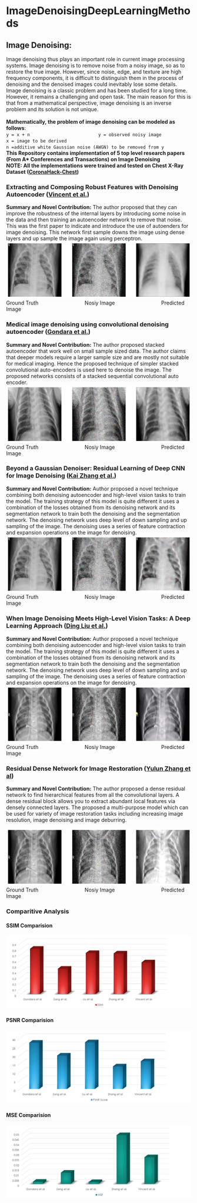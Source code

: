 # ImageDenoisingDeepLearningMethods


## Image Denoising:
Image denoising thus plays an important role in current image processing systems. Image denoising is to remove noise from a noisy image, so as to restore the true image. However, since noise, edge, and texture are high frequency components, it is difficult to distinguish them in the process of denoising and the denoised images could inevitably lose some details. Image denoising is a classic problem and has been studied for a long time. However, it remains a challenging and open task. The main reason for this is that from a mathematical perspective, image denoising is an inverse problem and its solution is not unique. <br /><br />
**Mathematically, the problem of image denoising can be modeled as follows**:<br />
`y = x + n                          y = observed noisy image`                                                                           
                                    `x = image to be derived` <br />
                                    `n =additive white Gaussian noise (AWGN) to be removed from y`<br />
**This Repository contains implementation of 5 top level research papers (From A\* Conferences and Transactions) on Image Denoising**<br />
**NOTE: All the implementations were trained and tested on Chest X-Ray Dataset ([CoronaHack-Chest](https://www.kaggle.com/praveengovi/coronahack-chest-xraydataset))**

### Extracting and Composing Robust Features with Denoising Autoencoder ([Vincent et al.](https://dl.acm.org/doi/10.1145/1390156.1390294))
**Summary and Novel Contribution:**
The author proposed that they can improve the robustness of the internal layers by introducing some noise in the data and then training an autoencoder network to remove that noise. This was the first paper to indicate and introduce the use of autoenders for image denoising. This network first sample downs the image using dense layers and up sample the image again using perceptron. <br />
![image vincent 8 test](https://github.com/mrFahrenhiet/ImageDenoisingDeepLearningMethods/blob/main/media/vincent.png) <br />
Ground Truth &nbsp;&nbsp;&nbsp;&nbsp;&nbsp;&nbsp;&nbsp;&nbsp;&nbsp;&nbsp;&nbsp;&nbsp;&nbsp;&nbsp;&nbsp;&nbsp;&nbsp;&nbsp;&nbsp;&nbsp;&nbsp;&nbsp;&nbsp;&nbsp;&nbsp;&nbsp;&nbsp;&nbsp;&nbsp;&nbsp; Nosiy Image &nbsp;&nbsp;&nbsp;&nbsp;&nbsp;&nbsp;&nbsp;&nbsp;&nbsp;&nbsp;&nbsp;&nbsp;&nbsp;&nbsp;&nbsp;&nbsp;&nbsp;&nbsp;&nbsp;&nbsp;&nbsp;&nbsp;&nbsp;&nbsp;&nbsp;&nbsp;&nbsp;&nbsp;&nbsp;&nbsp; Predicted Image

### Medical image denoising using convolutional denoising autoencoder ([Gondara et al.](https://arxiv.org/abs/1608.04667))
**Summary and Novel Contribution:**
The author proposed stacked autoencoder that work well on small sample sized data. The author claims that deeper models require a larger sample size and are mostly not suitable for medical imaging. Hence the proposed technique of simpler stacked convolutional auto-encoders is used here to denoise the image. The proposed networks consists of a stacked sequential convolutional auto encoder. <br />
![image gondara 16 test](https://github.com/mrFahrenhiet/ImageDenoisingDeepLearningMethods/blob/main/media/gondara.png) <br />
Ground Truth &nbsp;&nbsp;&nbsp;&nbsp;&nbsp;&nbsp;&nbsp;&nbsp;&nbsp;&nbsp;&nbsp;&nbsp;&nbsp;&nbsp;&nbsp;&nbsp;&nbsp;&nbsp;&nbsp;&nbsp;&nbsp;&nbsp;&nbsp;&nbsp;&nbsp;&nbsp;&nbsp;&nbsp;&nbsp;&nbsp; Nosiy Image &nbsp;&nbsp;&nbsp;&nbsp;&nbsp;&nbsp;&nbsp;&nbsp;&nbsp;&nbsp;&nbsp;&nbsp;&nbsp;&nbsp;&nbsp;&nbsp;&nbsp;&nbsp;&nbsp;&nbsp;&nbsp;&nbsp;&nbsp;&nbsp;&nbsp;&nbsp;&nbsp;&nbsp;&nbsp;&nbsp; Predicted Image

### Beyond a Gaussian Denoiser: Residual Learning of Deep CNN for Image Denoising ([Kai Zhang et al.](https://doi.org/10.1109/TIP.2017.2662206))
**Summary and Novel Contribution:**
Author proposed a novel technique combining both denoising autoencoder and high-level vision tasks to train the model. The training strategy of this model is quite different it uses a combination of the losses obtained from its denoising network and its segmentation network to train both the denoising and the segmentation network. The denoising network uses deep level of down sampling and up sampling of the image. The denoising uses a series of feature contraction and expansion operations on the image for denoising. <br />
![image dncnn test](https://github.com/mrFahrenhiet/ImageDenoisingDeepLearningMethods/blob/main/media/dncnn.png) <br />
Ground Truth &nbsp;&nbsp;&nbsp;&nbsp;&nbsp;&nbsp;&nbsp;&nbsp;&nbsp;&nbsp;&nbsp;&nbsp;&nbsp;&nbsp;&nbsp;&nbsp;&nbsp;&nbsp;&nbsp;&nbsp;&nbsp;&nbsp;&nbsp;&nbsp;&nbsp;&nbsp;&nbsp;&nbsp;&nbsp;&nbsp; Nosiy Image &nbsp;&nbsp;&nbsp;&nbsp;&nbsp;&nbsp;&nbsp;&nbsp;&nbsp;&nbsp;&nbsp;&nbsp;&nbsp;&nbsp;&nbsp;&nbsp;&nbsp;&nbsp;&nbsp;&nbsp;&nbsp;&nbsp;&nbsp;&nbsp;&nbsp;&nbsp;&nbsp;&nbsp;&nbsp;&nbsp; Predicted Image

### When Image Denoising Meets High-Level Vision Tasks: A Deep Learning Approach ([Ding Liu et al.](https://doi.org/10.24963/ijcai.2018/117))
**Summary and Novel Contribution:**
Author proposed a novel technique combining both denoising autoencoder and high-level vision tasks to train the model. The training strategy of this model is quite different it uses a combination of the losses obtained from its denoising network and its segmentation network to train both the denoising and the segmentation network. The denoising network uses deep level of down sampling and up sampling of the image. The denoising uses a series of feature contraction and expansion operations on the image for denoising. <br />
![image ding liu test](https://github.com/mrFahrenhiet/ImageDenoisingDeepLearningMethods/blob/main/media/dingliu.png) <br />
Ground Truth &nbsp;&nbsp;&nbsp;&nbsp;&nbsp;&nbsp;&nbsp;&nbsp;&nbsp;&nbsp;&nbsp;&nbsp;&nbsp;&nbsp;&nbsp;&nbsp;&nbsp;&nbsp;&nbsp;&nbsp;&nbsp;&nbsp;&nbsp;&nbsp;&nbsp;&nbsp;&nbsp;&nbsp;&nbsp;&nbsp; Nosiy Image &nbsp;&nbsp;&nbsp;&nbsp;&nbsp;&nbsp;&nbsp;&nbsp;&nbsp;&nbsp;&nbsp;&nbsp;&nbsp;&nbsp;&nbsp;&nbsp;&nbsp;&nbsp;&nbsp;&nbsp;&nbsp;&nbsp;&nbsp;&nbsp;&nbsp;&nbsp;&nbsp;&nbsp;&nbsp;&nbsp; Predicted Image

### Residual Dense Network for Image Restoration ([Yulun Zhang et al](https://doi.org/10.1109/TPAMI.2020.2968521))
**Summary and Novel Contribution:**
The author proposed a dense residual network to find hierarchical features from all the convolutional layers. A dense residual block allows you to extract abundant local features via densely connected layers. The proposed a multi-purpose model which can be used for variety of image restoration tasks including increasing image resolution, image denoising and image deburring.  <br />

![image residual dense test](https://github.com/mrFahrenhiet/ImageDenoisingDeepLearningMethods/blob/main/media/residualDense.png) <br />
Ground Truth &nbsp;&nbsp;&nbsp;&nbsp;&nbsp;&nbsp;&nbsp;&nbsp;&nbsp;&nbsp;&nbsp;&nbsp;&nbsp;&nbsp;&nbsp;&nbsp;&nbsp;&nbsp;&nbsp;&nbsp;&nbsp;&nbsp;&nbsp;&nbsp;&nbsp;&nbsp;&nbsp;&nbsp;&nbsp;&nbsp; Nosiy Image &nbsp;&nbsp;&nbsp;&nbsp;&nbsp;&nbsp;&nbsp;&nbsp;&nbsp;&nbsp;&nbsp;&nbsp;&nbsp;&nbsp;&nbsp;&nbsp;&nbsp;&nbsp;&nbsp;&nbsp;&nbsp;&nbsp;&nbsp;&nbsp;&nbsp;&nbsp;&nbsp;&nbsp;&nbsp;&nbsp; Predicted Image


### Comparitive Analysis

#### SSIM Comparision
![ssim comparision](https://github.com/mrFahrenhiet/ImageDenoisingDeepLearningMethods/blob/main/media/ssim.png) <br />

#### PSNR Comparision
![psnr comparision](https://github.com/mrFahrenhiet/ImageDenoisingDeepLearningMethods/blob/main/media/psnr.png) <br />


#### MSE Comparision
![mse comparision](https://github.com/mrFahrenhiet/ImageDenoisingDeepLearningMethods/blob/main/media/mse.png) <br />
                                                   
                                                          
                                                          

